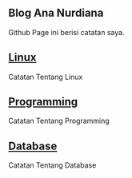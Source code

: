 ## Blog Ana Nurdiana

Github Page ini berisi catatan saya.

## [Linux](/blog/linux/)

Catatan Tentang Linux

## [Programming](/blog/programming/)

Catatan Tentang Programming

## [Database](/blog/database/)

Catatan Tentang Database
